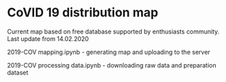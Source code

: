 # CoVID 19 distribution map

Current map based on free database supported by enthusiasts community. Last update from 14.02.2020

2019-COV mapping.ipynb - generating map and uploading to the server

2019-COV processing data.ipynb - downloading raw data and preparation dataset  
